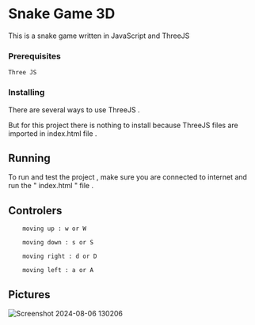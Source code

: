 # Snake Game 3D

This is a snake game written in JavaScript and ThreeJS

### Prerequisites

```
Three JS
```

### Installing

There are several ways to use ThreeJS .

But for this project there is nothing to install because ThreeJS files are imported in index.html file .

## Running

To run and test the project , make sure you are connected to internet and run the " index.html " file .

## Controlers

```
    moving up : w or W

    moving down : s or S

    moving right : d or D

    moving left : a or A
```

## Pictures

![Screenshot 2024-08-06 130206](https://github.com/user-attachments/assets/ac4662d0-474e-459b-9d6f-2c2b150a2de2)
